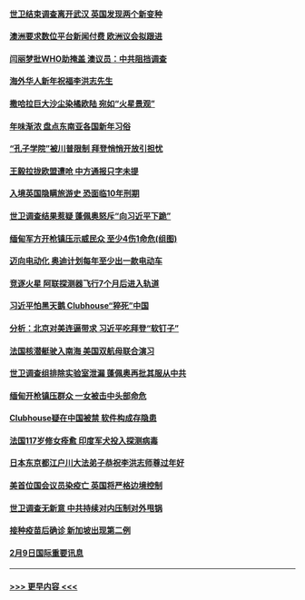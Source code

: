 #### [世卫结束调查离开武汉 英国发现两个新变种](../pages/prog202/a103051614.md?t=02110301) 
#### [澳洲要求数位平台新闻付费 欧洲议会拟跟进](../pages/prog202/a103051547.md?t=02110301) 
#### [闫丽梦批WHO助掩盖 澳议员：中共阻挡调查](../pages/prog202/a103051533.md?t=02110301) 
#### [海外华人新年祝福李洪志先生](../pages/prog202/a103051438.md?t=02110301) 
#### [撒哈拉巨大沙尘染橘欧陆  宛如“火星景观”](../pages/prog202/a103051190.md?t=02110301) 
#### [年味渐浓 盘点东南亚各国新年习俗](../pages/prog202/a103051189.md?t=02110301) 
#### [“孔子学院”被川普限制 拜登悄悄开放引担忧](../pages/prog202/a103051191.md?t=02110301) 
#### [王毅拉拢欧盟遭呛 中方通报只字未提](../pages/prog202/a103051157.md?t=02110301) 
#### [入境英国隐瞒旅游史 恐面临10年刑期](../pages/prog202/a103051155.md?t=02110301) 
#### [世卫调查结果惹疑 蓬佩奥怒斥“向习近平下跪”](../pages/prog202/a103051116.md?t=02110301) 
#### [缅甸军方开枪镇压示威民众 至少4伤1命危(组图)](../pages/prog202/a103051054.md?t=02110301) 
#### [迈向电动化 奥迪计划每年至少出一款电动车](../pages/prog202/a103051032.md?t=02110301) 
#### [竞逐火星 阿联探测器飞行7个月后进入轨道](../pages/prog202/a103051010.md?t=02110301) 
#### [习近平怕黑天鹅  Clubhouse“猝死”中国](../pages/prog202/a103050965.md?t=02110301) 
#### [分析：北京对美连逼带求 习近平吃拜登“软钉子”](../pages/prog202/a103050943.md?t=02110301) 
#### [法国核潜艇驶入南海 美国双航母联合演习](../pages/prog202/a103050884.md?t=02110301) 
#### [世卫调查组排除实验室泄漏 蓬佩奥再批其服从中共](../pages/prog202/a103050889.md?t=02110301) 
#### [缅甸开枪镇压群众 一女被击中头部命危](../pages/prog202/a103050892.md?t=02110301) 
#### [Clubhouse疑在中国被禁 软件构成存隐患](../pages/prog202/a103050877.md?t=02110301) 
#### [法国117岁修女痊愈 印度军犬投入探测病毒](../pages/prog202/a103050867.md?t=02110301) 
#### [日本东京都江户川大法弟子恭祝李洪志师尊过年好](../pages/prog202/a103050816.md?t=02110301) 
#### [美首位国会议员染疫亡 英国将严格边境控制](../pages/prog202/a103050718.md?t=02110301) 
#### [世卫调查无新意 中共持续对内压制对外甩锅](../pages/prog202/a103050715.md?t=02110301) 
#### [接种疫苗后确诊 新加坡出现第二例](../pages/prog202/a103050612.md?t=02110301) 
#### [2月9日国际重要讯息](../pages/prog202/a103050464.md?t=02110301) 

----
#### [ >>> 更早内容 <<< ](../indexes/prog202-earlier.md)
